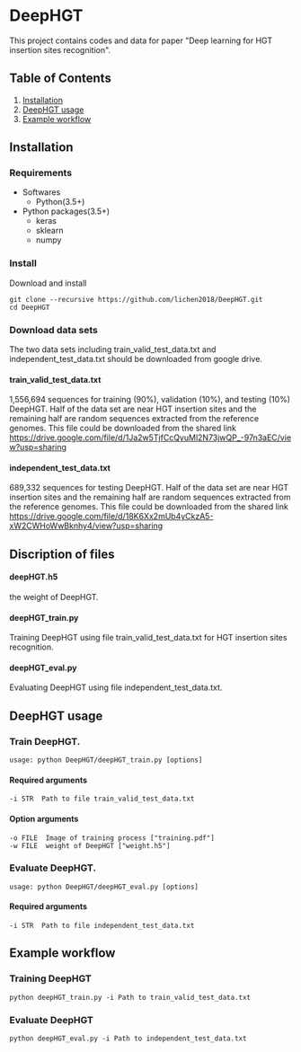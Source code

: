 # DeepHGT
This project contains codes and data for paper "Deep learning for HGT insertion sites recognition".
## Table of Contents
1. [Installation](#installation)
2. [DeepHGT usage](#DeepHGT-usage)
3. [Example workflow](#example-workflow)
## Installation
### Requirements
- Softwares
  - Python(3.5+)
- Python packages(3.5+)
  - keras
  - sklearn
  - numpy

### Install
Download and install
```
git clone --recursive https://github.com/lichen2018/DeepHGT.git
cd DeepHGT
```
### Download data sets
The two data sets including train_valid_test_data.txt and independent_test_data.txt should be downloaded from google drive.
#### train_valid_test_data.txt 
1,556,694 sequences for training (90%), validation (10%), and testing (10%) DeepHGT. Half of the data set are near HGT insertion sites and the remaining half are random sequences extracted from the reference genomes. This file could be downloaded from the shared link https://drive.google.com/file/d/1Ja2w5TjfCcQyuMl2N73jwQP_-97n3aEC/view?usp=sharing

#### independent_test_data.txt
689,332 sequences for testing DeepHGT. Half of the data set are near HGT insertion sites and the remaining half are random sequences extracted from the reference genomes. This file could be downloaded from the shared link https://drive.google.com/file/d/18K6Xx2mUb4yCkzA5-xW2CWHoWwBknhy4/view?usp=sharing

## Discription of files

#### deepHGT.h5 
the weight of DeepHGT.

#### deepHGT_train.py 
Training DeepHGT using file train_valid_test_data.txt for HGT insertion sites recognition.

#### deepHGT_eval.py 
Evaluating DeepHGT using file independent_test_data.txt.

## DeepHGT usage
### Train DeepHGT.
```
usage: python DeepHGT/deepHGT_train.py [options]
```
#### Required arguments  
  ```
  -i STR  Path to file train_valid_test_data.txt
  ```
#### Option arguments
  ```
  -o FILE  Image of training process ["training.pdf"]
  -w FILE  weight of DeepHGT ["weight.h5"]
  ```
### Evaluate DeepHGT.
```
usage: python DeepHGT/deepHGT_eval.py [options]
```
#### Required arguments  
  ```
  -i STR  Path to file independent_test_data.txt
  ```

## Example workflow
### Training DeepHGT
```
python deepHGT_train.py -i Path to train_valid_test_data.txt
```
### Evaluate DeepHGT
```
python deepHGT_eval.py -i Path to independent_test_data.txt
```
